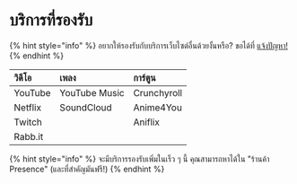 # บริการที่รองรับ

{% hint style="info" %}
อยากให้รองรับกับบริการเว็บไซต์อื่นด้วยงั้นหรือ? ขอได้ที่ [แจ้งปัญหา!](https://github.com/PreMiD/Presences/issues/new?template=service_request.md)
{% endhint %}

| วิดีโอ | เพลง | การ์ตูน |
| :--- | :--- | :--- |
| YouTube | YouTube Music | Crunchyroll |
| Netflix | SoundCloud | Anime4You |
| Twitch |  | Aniflix |
| Rabb.it |  |  |

{% hint style="info" %}
จะมีบริการรองรับเพิ่มในเร็ว ๆ นี้ คุณสามารถหาได้ใน "ร้านค้า Presence" \(และที่สำคัญมันฟรี!\)
{% endhint %}



